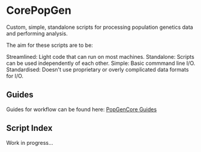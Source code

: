 # CorePopGen
 Custom, simple, standalone scripts for processing population genetics data and performing analysis.

 The aim for these scripts are to be:

 Streamlined: Light code that can run on most machines.
 Standalone: Scripts can be used independently of each other. 
 Simple: Basic commmand line I/O.
 Standardised: Doesn't use proprietary or overly complicated data formats for I/O.

## Guides
Guides for workflow can be found here: [PopGenCore Guides](https://xavierbarton.com/guides/)

## Script Index
Work in progress...
 
